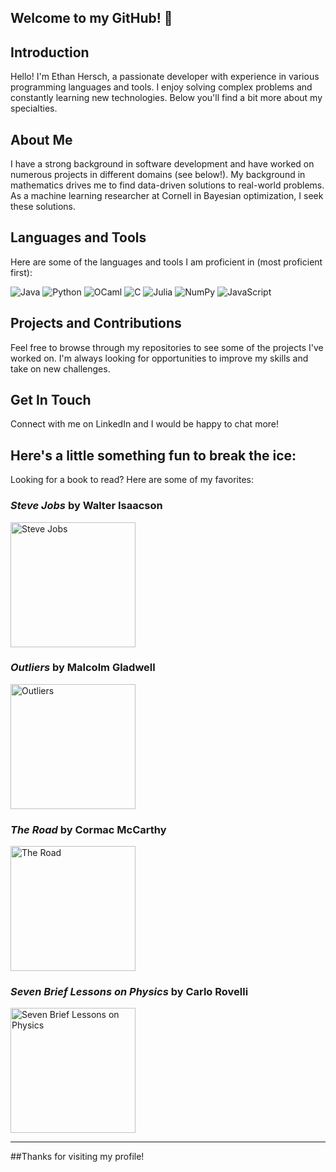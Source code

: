 ## Welcome to my GitHub! 👋

## Introduction
Hello! I'm Ethan Hersch, a passionate developer with experience in various programming languages and tools. I enjoy solving complex problems and constantly learning new technologies. Below you'll find a bit more about my specialties.

## About Me
I have a strong background in software development and have worked on numerous projects in different domains (see below!). My background in mathematics drives me to find data-driven solutions to real-world problems. As a machine learning researcher at Cornell in Bayesian optimization, I seek these solutions. 

## Languages and Tools
Here are some of the languages and tools I am proficient in (most proficient first):

![Java](https://img.shields.io/badge/Java-ED8B00?style=for-the-badge&logo=java&logoColor=white)
![Python](https://img.shields.io/badge/Python-3776AB?style=for-the-badge&logo=python&logoColor=white)
![OCaml](https://img.shields.io/badge/OCaml-EC6813?style=for-the-badge&logo=ocaml&logoColor=white)
![C](https://img.shields.io/badge/C-A8B9CC?style=for-the-badge&logo=c&logoColor=white)
![Julia](https://img.shields.io/badge/Julia-9558B2?style=for-the-badge&logo=julia&logoColor=white)
![NumPy](https://img.shields.io/badge/NumPy-013243?style=for-the-badge&logo=numpy&logoColor=white)
![JavaScript](https://img.shields.io/badge/JavaScript-F7DF1E?style=for-the-badge&logo=javascript&logoColor=white)


## Projects and Contributions
Feel free to browse through my repositories to see some of the projects I've worked on. I'm always looking for opportunities to improve my skills and take on new challenges.

## Get In Touch
Connect with me on LinkedIn and I would be happy to chat more!

## Here's a little something fun to break the ice:

Looking for a book to read? Here are some of my favorites:

### *Steve Jobs* by Walter Isaacson
<img src="https://images-na.ssl-images-amazon.com/images/I/81VStYnDGrL.jpg" alt="Steve Jobs" width="200"/>

### *Outliers* by Malcolm Gladwell
<img src="https://m.media-amazon.com/images/I/91lYcUJ8JsL._AC_UF1000,1000_QL80_.jpg" alt="Outliers" width="200"/>

### *The Road* by Cormac McCarthy
<img src="https://m.media-amazon.com/images/I/51M7XGLQTBL._AC_UF1000,1000_QL80_.jpg" alt="The Road" width="200"/>

### *Seven Brief Lessons on Physics* by Carlo Rovelli
<img src="https://i.thriftbooks.com/api/imagehandler/m/B8C4B0E9773E75C1AD1BA9FA71AED59E51258358.jpeg" alt="Seven Brief Lessons on Physics" width="200"/>

---

##Thanks for visiting my profile!
